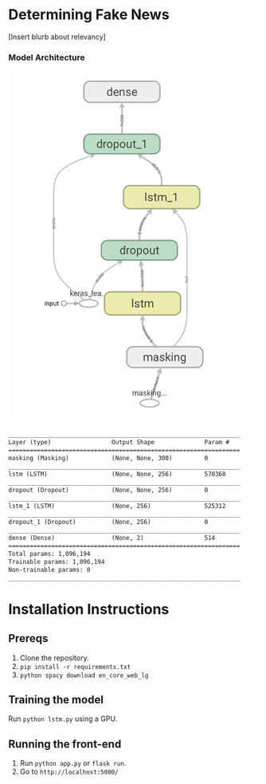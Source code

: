 # Determining Fake News
[Insert blurb about relevancy]

### Model Architecture

![flowchart](img/flowchart.png)

```
_________________________________________________________________
Layer (type)                 Output Shape              Param #   
=================================================================
masking (Masking)            (None, None, 300)         0         
_________________________________________________________________
lstm (LSTM)                  (None, None, 256)         570368    
_________________________________________________________________
dropout (Dropout)            (None, None, 256)         0         
_________________________________________________________________
lstm_1 (LSTM)                (None, 256)               525312    
_________________________________________________________________
dropout_1 (Dropout)          (None, 256)               0         
_________________________________________________________________
dense (Dense)                (None, 2)                 514       
=================================================================
Total params: 1,096,194
Trainable params: 1,096,194
Non-trainable params: 0
_________________________________________________________________
```

# Installation Instructions
## Prereqs
1. Clone the repository.
2. `pip install -r requirements.txt`
3. `python spacy download en_core_web_lg`

## Training the model
Run `python lstm.py` using a GPU.

## Running the front-end
1. Run `python app.py` or `flask run`.
2. Go to `http://localhost:5000/`
